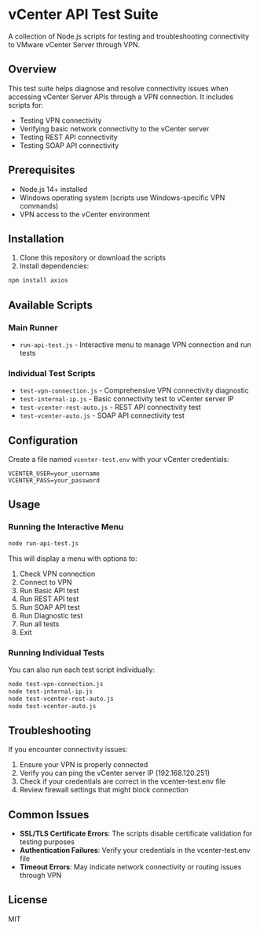 # vCenter API Test Suite

A collection of Node.js scripts for testing and troubleshooting connectivity to VMware vCenter Server through VPN.

## Overview

This test suite helps diagnose and resolve connectivity issues when accessing vCenter Server APIs through a VPN connection. It includes scripts for:

- Testing VPN connectivity
- Verifying basic network connectivity to the vCenter server
- Testing REST API connectivity
- Testing SOAP API connectivity

## Prerequisites

- Node.js 14+ installed
- Windows operating system (scripts use Windows-specific VPN commands)
- VPN access to the vCenter environment

## Installation

1. Clone this repository or download the scripts
2. Install dependencies:

```bash
npm install axios
```

## Available Scripts

### Main Runner

- `run-api-test.js` - Interactive menu to manage VPN connection and run tests

### Individual Test Scripts

- `test-vpn-connection.js` - Comprehensive VPN connectivity diagnostic
- `test-internal-ip.js` - Basic connectivity test to vCenter server IP
- `test-vcenter-rest-auto.js` - REST API connectivity test
- `test-vcenter-auto.js` - SOAP API connectivity test

## Configuration

Create a file named `vcenter-test.env` with your vCenter credentials:

```
VCENTER_USER=your_username
VCENTER_PASS=your_password
```

## Usage

### Running the Interactive Menu

```bash
node run-api-test.js
```

This will display a menu with options to:

1. Check VPN connection
2. Connect to VPN
3. Run Basic API test
4. Run REST API test
5. Run SOAP API test
6. Run Diagnostic test
7. Run all tests
8. Exit

### Running Individual Tests

You can also run each test script individually:

```bash
node test-vpn-connection.js
node test-internal-ip.js
node test-vcenter-rest-auto.js
node test-vcenter-auto.js
```

## Troubleshooting

If you encounter connectivity issues:

1. Ensure your VPN is properly connected
2. Verify you can ping the vCenter server IP (192.168.120.251)
3. Check if your credentials are correct in the vcenter-test.env file
4. Review firewall settings that might block connection

## Common Issues

- **SSL/TLS Certificate Errors**: The scripts disable certificate validation for testing purposes
- **Authentication Failures**: Verify your credentials in the vcenter-test.env file
- **Timeout Errors**: May indicate network connectivity or routing issues through VPN

## License

MIT

